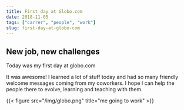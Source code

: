 ```yaml
---
title: First day at Globo.com
date: 2018-11-05
tags: ["carrer", "people", "work"]
slug: first-day-at-globo-com
---
```


## New job, new challenges

Today was my first day at globo.com

It was awesome! I learned a lot of stuff today and had so many friendly welcome messages coming from my coworkers.
I hope I can help the people there to evolve, learning and teaching with them.

{{< figure src="/img/globo.png" title="me going to work" >}}
